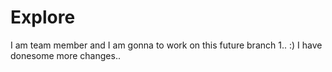 # Explore
I am team member and I am gonna to work on this future branch 1.. :)
I have donesome more changes..
